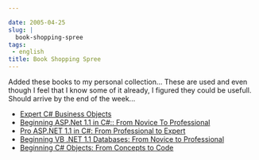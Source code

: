 ```yaml
---

date: 2005-04-25
slug: |
  book-shopping-spree
tags:
 - english
title: Book Shopping Spree
---
```


Added these books to my personal collection... These are used and even
though I feel that I know some of it already, I figured they could be
usefull. Should arrive by the end of the week...

-   [Expert C\# Business
    Objects](http://www.amazon.com/exec/obidos/tg/detail/-/1590593448/104-1940183-9908725?%5Fencoding=UTF8&v=glance)
-   [Beginning ASP.Net 1.1 in C\#:: From Novice To
    Professional](http://www.amazon.com/exec/obidos/tg/detail/-/1590594312/104-1940183-9908725?%5Fencoding=UTF8&v=glance)
-   [Pro ASP.NET 1.1 in C\#: From Professional to
    Expert](http://www.amazon.com/exec/obidos/tg/detail/-/1590593510/104-1940183-9908725?%5Fencoding=UTF8&v=glance)
-   [Beginning VB .NET 1.1 Databases: From Novice to
    Professional](http://www.amazon.com/exec/obidos/tg/detail/-/1590593588/104-1940183-9908725?%5Fencoding=UTF8&v=glance)
-   [Beginning C\# Objects: From Concepts to
    Code](http://www.amazon.com/exec/obidos/tg/detail/-/159059360X/104-1940183-9908725?%5Fencoding=UTF8&v=glance)
